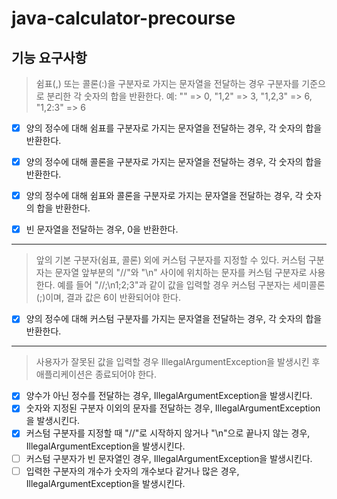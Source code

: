 # java-calculator-precourse

## 기능 요구사항

> 쉼표(,) 또는 콜론(:)을 구분자로 가지는 문자열을 전달하는 경우 구분자를 기준으로 분리한 각 숫자의 합을 반환한다. 예: "" => 0, "1,2" => 3, "1,2,3" => 6, "1,2:3" => 6

- [x] 양의 정수에 대해 쉼표를 구분자로 가지는 문자열을 전달하는 경우, 각 숫자의 합을 반환한다.
- [x] 양의 정수에 대해 콜론을 구분자로 가지는 문자열을 전달하는 경우, 각 숫자의 합을 반환한다.
- [x] 양의 정수에 대해 쉼표와 콜론을 구분자로 가지는 문자열을 전달하는 경우, 각 숫자의 합을 반환한다.

- [x] 빈 문자열을 전달하는 경우, 0을 반환한다.

---
> 앞의 기본 구분자(쉼표, 콜론) 외에 커스텀 구분자를 지정할 수 있다. 커스텀 구분자는 문자열 앞부분의 "//"와 "\n" 사이에 위치하는 문자를 커스텀 구분자로 사용한다.
> 예를 들어 "//;\n1;2;3"과 같이 값을 입력할 경우 커스텀 구분자는 세미콜론(;)이며, 결과 값은 6이 반환되어야 한다.

- [x] 양의 정수에 대해 커스텀 구분자를 가지는 문자열을 전달하는 경우, 각 숫자의 합을 반환한다.

---
> 사용자가 잘못된 값을 입력할 경우 IllegalArgumentException을 발생시킨 후 애플리케이션은 종료되어야 한다.

- [x] 양수가 아닌 정수를 전달하는 경우, IllegalArgumentException을 발생시킨다.
- [x] 숫자와 지정된 구분자 이외의 문자를 전달하는 경우, IllegalArgumentException을 발생시킨다.
- [x] 커스텀 구분자를 지정할 때 "//"로 시작하지 않거나 "\n"으로 끝나지 않는 경우, IllegalArgumentException을 발생시킨다.
- [ ] 커스텀 구분자가 빈 문자열인 경우, IllegalArgumentException을 발생시킨다.
- [ ] 입력한 구분자의 개수가 숫자의 개수보다 같거나 많은 경우, IllegalArgumentException을 발생시킨다. 